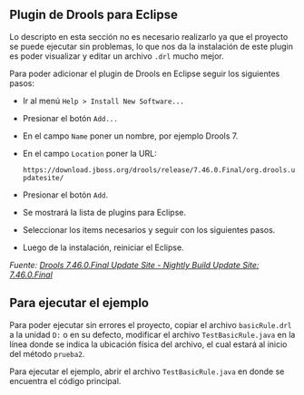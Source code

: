 ## Plugin de Drools para Eclipse

Lo descripto en esta sección no es necesario realizarlo ya que el proyecto se puede ejecutar sin problemas, lo que nos da la instalación de este plugin es poder visualizar y editar un archivo `.drl` mucho mejor.

Para poder adicionar el plugin de Drools en Eclipse seguir los siguientes pasos:

- Ir al menú `Help > Install New Software...`

- Presionar el botón `Add...`

- En el campo `Name` poner un nombre, por ejemplo Drools 7.

- En el campo `Location` poner la URL:
  
  `https://download.jboss.org/drools/release/7.46.0.Final/org.drools.updatesite/`

- Presionar el botón `Add`.

- Se mostrará la lista de plugins para Eclipse.

- Seleccionar los items necesarios y seguir con los siguientes pasos.

- Luego de la instalación, reiniciar el Eclipse.

*Fuente: [Drools 7.46.0.Final Update Site - Nightly Build Update Site: 7.46.0.Final](https://download.jboss.org/drools/release/7.46.0.Final/org.drools.updatesite/)*

## 

## Para ejecutar el ejemplo

Para poder ejecutar sin errores el proyecto, copiar el archivo `basicRule.drl` a la unidad `D:` o en su defecto, modificar el archivo `TestBasicRule.java` en la línea donde se indica la ubicación física del archivo, el cual estará al inicio del método `prueba2`.

Para ejecutar el ejemplo, abrir el archivo `TestBasicRule.java` en donde se encuentra el código principal.


